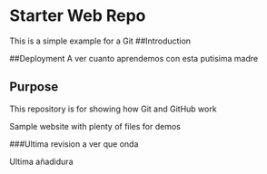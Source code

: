 # Starter Web Repo
This is a simple example for a Git
##Introduction

##Deployment
A ver cuanto aprendemos con esta putisima madre
## Purpose

This repository is for showing how Git and GitHub work

Sample website with plenty of files for demos

###Ultima revision a ver que onda

Ultima añadidura
